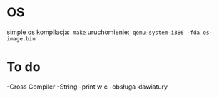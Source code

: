 # OS 
simple os 
kompilacja:` make`
uruchomienie:` qemu-system-i386 -fda os-image.bin` 

# To do

  -Cross Compiler
  -String
  -print w c
  -obsługa klawiatury
